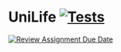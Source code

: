 # UniLife [![Tests](https://github.com/CS2031-DBP/proyecto-backend-turinmachin/actions/workflows/tests.yml/badge.svg)](https://github.com/CS2031-DBP/proyecto-backend-turinmachin/actions/workflows/tests.yml)

[![Review Assignment Due Date](https://classroom.github.com/assets/deadline-readme-button-22041afd0340ce965d47ae6ef1cefeee28c7c493a6346c4f15d667ab976d596c.svg)](https://classroom.github.com/a/Jmnm3svF)
